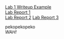 [Lab 1 Writeup Example](https://thelanee.github.io/cse15l-lab-reports/lab2.html)  
[Lab Report 1](https://thelanee.github.io/labreport1)  
[Lab Report 2](https://thelanee.github.io/cse15l-lab-reports/lab-report-2)
[Lab Report 3](https://thelanee.github.io/cse15l-lab-reports/lab-report3)  
  
pekopekopeko  
*WAH!*

